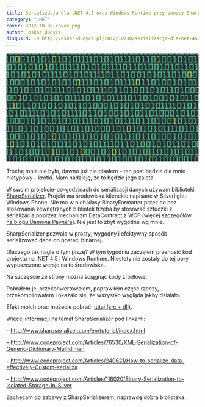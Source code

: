 ```yaml
---
title: Serializacja dla .NET 4.5 oraz Windows Runtime przy pomocy Sharpserializer
category: ".NET"
cover: 2012-10-30-cover.png
author: oskar dudycz
disqusId: 19 http://oskar-dudycz.pl/2012/10/30/serializacja-dla-net-45-oraz-windows/
---
```


![cover](2012-10-30-cover.png)

Trochę mnie nie było, dawno już nie pisałem – ten post będzie dla mnie nietypowy – krótki. Mam nadzieję, że to będzie jego zaleta.

W swoim projekcie-po-godzinach do serializacji danych używam biblioteki [SharpSerializer](http://www.sharpserializer.com/en/index.html). Projekt ma środowiska klienckie napisane w Silverlight i Windows Phone. Nie ma w nich klasy BinaryFormatter przez co bez stosowania zewnętrznych bibliotek trzeba by stosować sztuczki z serializacją poprzez mechanizm DataContract z WCF (więcej szczegółów [na blogu Damona Payne'a](http://www.damonpayne.com/post/2010/05/24/DataContract-based-Binary-Serialization-for-Silverlight.aspx)). Nie jest to zbyt wygodne wg mnie.

SharpSerializer pozwala w prosty, wygodny i efektywny sposób serializować dane do postaci binarnej. 

Dlaczego tak nagle o tym piszę? W tym tygodniu zacząłem przenosić kod projektu na .NET 4.5 i Windows Runtime. Niestety nie zostały do tej pory wypuszczone wersje na te środowiska.

Na szczęście ze strony można ściągnąć kody źródłowe.

Pobrałem je, przekonwertowałem, poprawiłem część rzeczy, przekompilowałem i okazało się, że wszystko wygląda jakby działało.

Efekt moich prac możecie pobrać: [tutaj (src + dll)](http://joomanji.no-ip.org/blog/sharpSerializer.zip).

Więcej informacji na temat SharpSerializer pod linkami:

– http://www.sharpserializer.com/en/tutorial/index.html

– http://www.codeproject.com/Articles/76530/XML-Serialization-of-Generic-Dictionary-Multidimen

– http://www.codeproject.com/Articles/240621/How-to-serialize-data-effectively-Custom-serializa

– http://www.codeproject.com/Articles/116020/Binary-Serialization-to-Isolated-Storage-in-Silver

Zachęcam do zabawy z SharpSerializerem, naprawdę dobra biblioteka.
